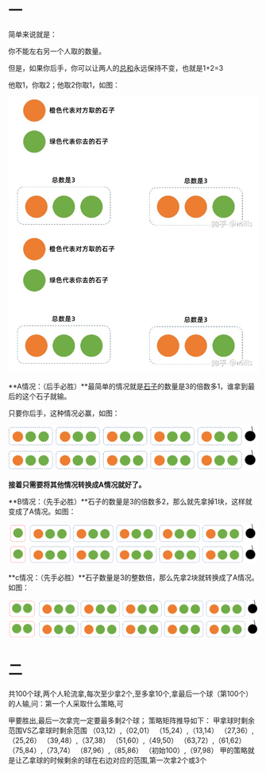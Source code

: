 # 一





简单来说就是：

你不能左右另一个人取的数量。

但是，如果你后手，你可以让两人的[总和](https://www.zhihu.com/search?q=总和&search_source=Entity&hybrid_search_source=Entity&hybrid_search_extra={"sourceType"%3A"answer"%2C"sourceId"%3A1755475914})永远保持不变，也就是1+2=3

他取1，你取2；他取2你取1，如图：



![img](image/v2-4dc2cd1d6b543850ff9f7ffd696fef4e_720w.jpg)![img](image/v2-4dc2cd1d6b543850ff9f7ffd696fef4e_1440w.jpg)



**A情况：（后手必胜）**最简单的情况就是[石子](https://www.zhihu.com/search?q=石子&search_source=Entity&hybrid_search_source=Entity&hybrid_search_extra={"sourceType"%3A"answer"%2C"sourceId"%3A1755475914})的数量是3的倍数多1，谁拿到最后的这个石子就输。

只要你后手，这种情况必赢，如图：

![img](image/v2-35a35ab33b9997123dd771b0af5ea654_720w.jpg)![img](image/v2-35a35ab33b9997123dd771b0af5ea654_1440w.jpg)



**接着只需要将其他情况转换成A情况就好了。**

**B情况：（先手必胜）**石子的数量是3的倍数多2，那么就先拿掉1块，这样就变成了A情况。如图：

![img](image/v2-39d30bc9425e97bbd1eebbffdc361fca_720w.jpg)![img](image/v2-39d30bc9425e97bbd1eebbffdc361fca_1440w.jpg)



**c情况：（先手必胜）**石子数量是3的整数倍，那么先拿2块就转换成了A情况。如图：

![img](image/v2-865c5af1cc4b4154c3586eb355e95c88_720w.jpg)![img](image/v2-865c5af1cc4b4154c3586eb355e95c88_1440w.jpg)







# 二

共100个球,两个人轮流拿,每次至少拿2个,至多拿10个,拿最后一个球（第100个）的人输,问：第一个人采取什么策略,可

甲要胜出,最后一次拿完一定要最多剩2个球；
策略矩阵推导如下：
甲拿球时剩余范围VS乙拿球时剩余范围
（03,12）,（02,01）
（15,24）,（13,14）
（27,36）,（25,26）
（39,48）,（37,38）
（51,60）,（49,50）
（63,72）,（61,62）
（75,84）,（73,74）
（87,96）,（85,86）
（初始100）,（97,98）
甲的策略就是让乙拿球的时候剩余的球在右边对应的范围,第一次拿2个或3个